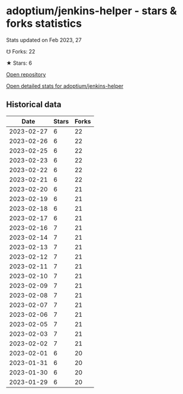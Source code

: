 # adoptium/jenkins-helper - stars & forks statistics

Stats updated on Feb 2023, 27

☋ Forks: 22

★ Stars: 6

[Open repository](https://github.com/adoptium/jenkins-helper)

[Open detailed stats for adoptium/jenkins-helper](https://reviewgithub.com/rep/adoptium/jenkins-helper)

## Historical data
| Date | Stars | Forks |
|------|-------|-------|
| 2023-02-27 | 6 | 22 | 
| 2023-02-26 | 6 | 22 | 
| 2023-02-25 | 6 | 22 | 
| 2023-02-23 | 6 | 22 | 
| 2023-02-22 | 6 | 22 | 
| 2023-02-21 | 6 | 22 | 
| 2023-02-20 | 6 | 21 | 
| 2023-02-19 | 6 | 21 | 
| 2023-02-18 | 6 | 21 | 
| 2023-02-17 | 6 | 21 | 
| 2023-02-16 | 7 | 21 | 
| 2023-02-14 | 7 | 21 | 
| 2023-02-13 | 7 | 21 | 
| 2023-02-12 | 7 | 21 | 
| 2023-02-11 | 7 | 21 | 
| 2023-02-10 | 7 | 21 | 
| 2023-02-09 | 7 | 21 | 
| 2023-02-08 | 7 | 21 | 
| 2023-02-07 | 7 | 21 | 
| 2023-02-06 | 7 | 21 | 
| 2023-02-05 | 7 | 21 | 
| 2023-02-03 | 7 | 21 | 
| 2023-02-02 | 7 | 21 | 
| 2023-02-01 | 6 | 20 | 
| 2023-01-31 | 6 | 20 | 
| 2023-01-30 | 6 | 20 | 
| 2023-01-29 | 6 | 20 | 

